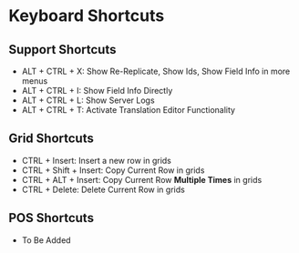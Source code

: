 # Keyboard Shortcuts
## Support Shortcuts
- ALT + CTRL + X: Show Re-Replicate, Show Ids, Show Field Info in more menus
- ALT + CTRL + I: Show Field Info Directly
- ALT + CTRL + L: Show Server Logs
- ALT + CTRL + T: Activate Translation Editor Functionality

## Grid Shortcuts
- CTRL + Insert: Insert a new row in grids
- CTRL + Shift + Insert: Copy Current Row in grids
- CTRL + ALT + Insert: Copy Current Row **Multiple Times** in grids
- CTRL + Delete: Delete Current Row in grids

## POS Shortcuts
- To Be Added